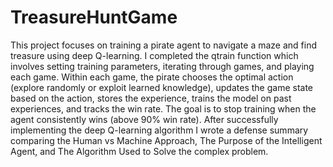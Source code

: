 # TreasureHuntGame

This project focuses on training a pirate agent to navigate a maze and find treasure using deep Q-learning. I completed the qtrain function which involves setting training parameters, iterating through games, and playing each game. Within each game, the pirate chooses the optimal action (explore randomly or exploit learned knowledge), updates the game state based on the action, stores the experience, trains the model on past experiences, and tracks the win rate. The goal is to stop training when the agent consistently wins (above 90% win rate). After successfully implementing the deep Q-learning algorithm I wrote a defense summary comparing the Human vs Machine Approach, The Purpose of the Intelligent Agent, and The Algorithm Used to Solve the complex problem.
